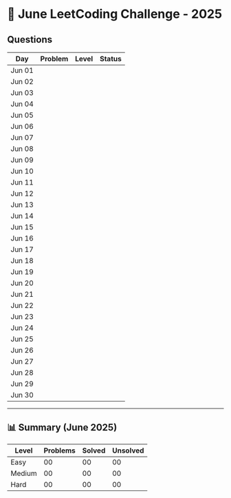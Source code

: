 # 📅 June LeetCoding Challenge - 2025

## Questions

| Day | Problem | Level | Status |
| --- | --- | --- | --- |
| Jun 01 | []() |  |  |
| Jun 02 | []() |  |  |
| Jun 03 | []() |  |  |
| Jun 04 | []() |  |  |
| Jun 05 | []() |  |  |
| Jun 06 | []() |  |  |
| Jun 07 | []() |  |  |
| Jun 08 | []() |  |  |
| Jun 09 | []() |  |  |
| Jun 10 | []() |  |  |
| Jun 11 | []() |  |  |
| Jun 12 | []() |  |  |
| Jun 13 | []() |  |  |
| Jun 14 | []() |  |  |
| Jun 15 | []() |  |  |
| Jun 16 | []() |  |  |
| Jun 17 | []() |  |  |
| Jun 18 | []() |  |  |
| Jun 19 | []() |  |  |
| Jun 20 | []() |  |  |
| Jun 21 | []() |  |  |
| Jun 22 | []() |  |  |
| Jun 23 | []() |  |  |
| Jun 24 | []() |  |  |
| Jun 25 | []() |  |  |
| Jun 26 | []() |  |  |
| Jun 27 | []() |  |  |
| Jun 28 | []() |  |  |
| Jun 29 | []() |  |  |
| Jun 30 | []() |  |  |

---

## 📊 Summary (June 2025)

| Level  | Problems | Solved | Unsolved |
| ---    | --- | --- | --- |
| Easy   | 00 | 00 | 00 |
| Medium | 00 | 00 | 00 |
| Hard   | 00 | 00 | 00 |
